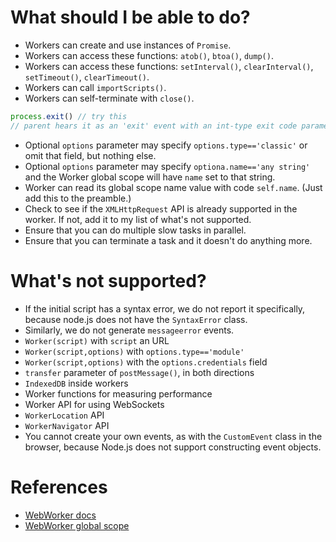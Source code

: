 
# What should I be able to do?

 * Workers can create and use instances of `Promise`.
 * Workers can access these functions: `atob()`, `btoa()`, `dump()`.
 * Workers can access these functions: `setInterval()`, `clearInterval()`,
   `setTimeout()`, `clearTimeout()`.
 * Workers can call `importScripts()`.
 * Workers can self-terminate with `close()`.

```js
process.exit() // try this
// parent hears it as an 'exit' event with an int-type exit code parameters
```

 * Optional `options` parameter may specify `options.type=='classic'` or omit
   that field, but nothing else.
 * Optional `options` parameter may specify `optiona.name=='any string'` and the
   Worker global scope will have `name` set to that string.
 * Worker can read its global scope name value with code `self.name`.  (Just
   add this to the preamble.)
 * Check to see if the `XMLHttpRequest` API is already supported in the worker.
   If not, add it to my list of what's not supported.
 * Ensure that you can do multiple slow tasks in parallel.
 * Ensure that you can terminate a task and it doesn't do anything more.

# What's not supported?

 * If the initial script has a syntax error, we do not report it specifically,
   because node.js does not have the `SyntaxError` class.
 * Similarly, we do not generate `messageerror` events.
 * `Worker(script)` with `script` an URL
 * `Worker(script,options)` with `options.type=='module'`
 * `Worker(script,options)` with the `options.credentials` field
 * `transfer` parameter of `postMessage()`, in both directions
 * `IndexedDB` inside workers
 * Worker functions for measuring performance
 * Worker API for using WebSockets
 * `WorkerLocation` API
 * `WorkerNavigator` API
 * You cannot create your own events, as with the `CustomEvent` class in the
   browser, because Node.js does not support constructing event objects.

# References

 * [WebWorker docs](https://developer.mozilla.org/en-US/docs/Web/API/Worker/Worker)
 * [WebWorker global scope](https://developer.mozilla.org/en-US/docs/Web/API/Web_Workers_API/Functions_and_classes_available_to_workers)
